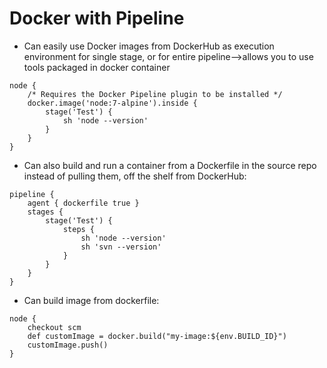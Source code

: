 # Docker with Pipeline

* Can easily use Docker images from DockerHub as execution environment for single stage, or for entire pipeline-->allows you to use tools packaged in docker container


```
node {
    /* Requires the Docker Pipeline plugin to be installed */
    docker.image('node:7-alpine').inside {
        stage('Test') {
            sh 'node --version'
        }
    }
}
```

* Can also build and run a container from a Dockerfile in the source repo instead of pulling them, off the shelf from DockerHub:

```
pipeline {
    agent { dockerfile true }
    stages {
        stage('Test') {
            steps {
                sh 'node --version'
                sh 'svn --version'
            }
        }
    }
}
```

* Can build image from dockerfile:

```
node {
    checkout scm
    def customImage = docker.build("my-image:${env.BUILD_ID}")
    customImage.push()
}
```
